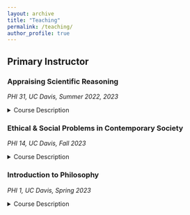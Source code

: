 ```yaml
---
layout: archive
title: "Teaching"
permalink: /teaching/
author_profile: true
---
```


## Primary Instructor

### Appraising Scientific Reasoning

_PHI 31, UC Davis, Summer 2022, 2023_

<details>
<summary>Course Description</summary>
  
<blockquote>
Science is in every corner of our daily lives, but how do we approach it? Modern science is so vast that even scientists can master only a fraction of the body of scientific knowledge. We can study scientific knowledge, but at the same time, we can also ask how science  works, or more specifically, how scientists reason. This course will provide an introduction to reasoning in science, which some refer to as ‘the scientific method.’ The specific questions we will ask include the following: What makes science so significant? What types of reasoning are valid? How does society impact science? To this end, we will delve deep into key concepts in scientific reasoning such as ‘experimentation’, ‘big data’, ‘deduction’, ‘fallacy’, ‘variable’, ‘causation’, ‘scientific theory’, etc. The learning objectives include developing basic scientific literacy and your abilities to: understand how reasoning in modern science works; critically approach new scientific works as a non-specialist; understand the historical, philosophical, and social background of scientific reasoning; express your ideas through critical writing that engages with science and its methodology.
  
 </blockquote>
  
</details>

### Ethical & Social Problems in Contemporary Society

_PHI 14, UC Davis, Fall 2023_

<details>
<summary>Course Description</summary>
  
<blockquote>
This course delves into some of the ethical and social challenges that we are facing right now, including those of humanitarianism, artificial intelligence, microaggression, etc. Using normative ethical theories as our tools for ethical thinking, we will navigate the complex terrain of today's pressing moral and societal issues. Rather than prescribing fixed answers to moral dilemmas, the course fosters an environment where each of us can actively engage with ethical questions, encouraging the development of unique ethical perspectives. The learning objectives include developing abilities to: understand various moral dimensions of contemporary social issues; correctly apply normative ethical theories to concrete cases; develop an informed perspective about ethical and social issues; express your ideas through critical writing and oral presentation.
  
 </blockquote>
  
</details>


### Introduction to Philosophy

_PHI 1, UC Davis, Spring 2023_

<details>
<summary>Course Description</summary>
  
<blockquote>
This course offers a thematic introduction to philosophy; we will go through various fundamental philosophical topics, such as knowledge, mind, self, reality, race, morality, and the meaning of life. The objective of this course is not to _tell_ you the definitive answers to philosophical questions. Instead, we aim to equip you with the necessary _tools_ to navigate through philosophical questions independently. The learning objectives of this course thus include developing abilities to: understand basic philosophical concepts and apply them in concrete situations; analyze the basic arguments in some main areas of philosophy and critically assess them; reflect on your philosophical views and present your own philosophical argument; express your ideas through critical writing that engages with philosophical materials.
  
 </blockquote>
  
</details>










<!--
## Teaching Assistant 
<details markdown=1>
<summary markdown='span'>The list of courses</summary>
  
* Appraising Scientific Reasoning (_PHI 31, UC Davis_): Fall 2021, Winter 2022 <be>

* Critical Reasoning (_PHI 5, UC Davis_): Winter 2020

* Ethical and Social Problems in Contemporary Society (_PHI 14, UC Davis_): Spring 2022

* Introduction to Bioethics (_PHI 15, UC Davis_): Fall 2022

* Introduction to Philosophy (_PHI 1, UC Davis_): Spring 2020

* Introduction to Philosophy of Biology (_PHI 38, UC Davis_): Spring 2021, Winter 2023

* Introduction to Philosophy of Science (_PHI 30, UC Davis_): Winter 2021

* Introduction to Symbolic Logic (_PHI 12, UC Davis_): Fall 2020

* Minds, Brains, Computers (_PHI 13, UC Davis_): Fall 2019

* Understanding Western Philosophy (_024.013, SNU_): Fall 2015, Spring 2016

</details>
{% include base_path %}

{% for post in site.teaching reversed %}
  {% include archive-single.html %}
{% endfor %}
-->
